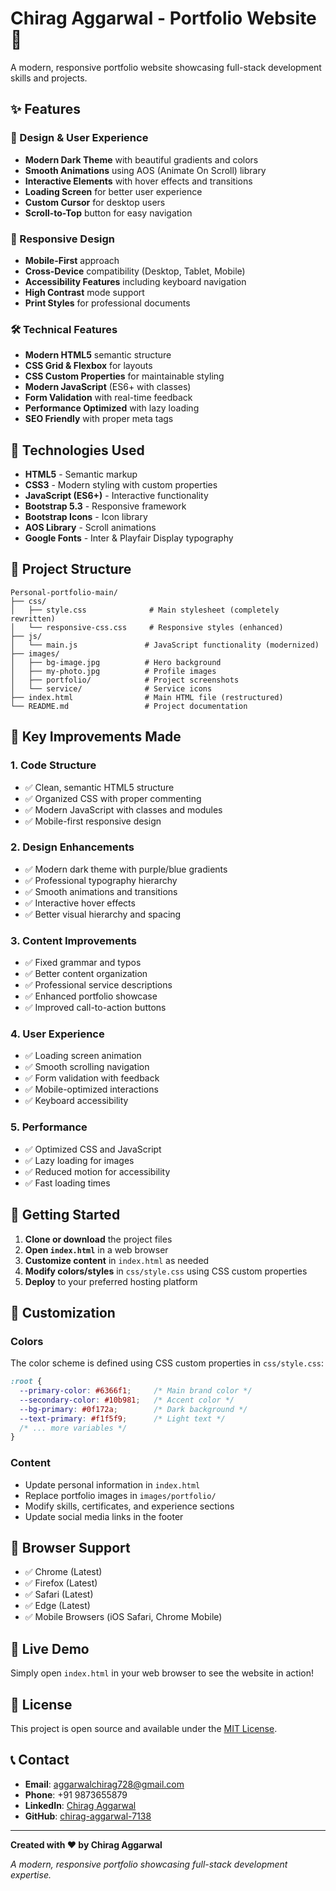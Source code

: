 # Chirag Aggarwal - Portfolio Website 🚀

A modern, responsive portfolio website showcasing full-stack development skills and projects.

## ✨ Features

### 🎨 Design & User Experience
- **Modern Dark Theme** with beautiful gradients and colors
- **Smooth Animations** using AOS (Animate On Scroll) library
- **Interactive Elements** with hover effects and transitions
- **Loading Screen** for better user experience
- **Custom Cursor** for desktop users
- **Scroll-to-Top** button for easy navigation

### 📱 Responsive Design
- **Mobile-First** approach
- **Cross-Device** compatibility (Desktop, Tablet, Mobile)
- **Accessibility Features** including keyboard navigation
- **High Contrast** mode support
- **Print Styles** for professional documents

### 🛠️ Technical Features
- **Modern HTML5** semantic structure
- **CSS Grid & Flexbox** for layouts
- **CSS Custom Properties** for maintainable styling
- **Modern JavaScript** (ES6+ with classes)
- **Form Validation** with real-time feedback
- **Performance Optimized** with lazy loading
- **SEO Friendly** with proper meta tags

## 🔧 Technologies Used

- **HTML5** - Semantic markup
- **CSS3** - Modern styling with custom properties
- **JavaScript (ES6+)** - Interactive functionality
- **Bootstrap 5.3** - Responsive framework
- **Bootstrap Icons** - Icon library
- **AOS Library** - Scroll animations
- **Google Fonts** - Inter & Playfair Display typography

## 📁 Project Structure

```
Personal-portfolio-main/
├── css/
│   ├── style.css              # Main stylesheet (completely rewritten)
│   └── responsive-css.css     # Responsive styles (enhanced)
├── js/
│   └── main.js               # JavaScript functionality (modernized)
├── images/
│   ├── bg-image.jpg          # Hero background
│   ├── my-photo.jpg          # Profile images
│   ├── portfolio/            # Project screenshots
│   └── service/              # Service icons
├── index.html                # Main HTML file (restructured)
└── README.md                 # Project documentation
```

## 🎯 Key Improvements Made

### 1. **Code Structure**
- ✅ Clean, semantic HTML5 structure
- ✅ Organized CSS with proper commenting
- ✅ Modern JavaScript with classes and modules
- ✅ Mobile-first responsive design

### 2. **Design Enhancements**
- ✅ Modern dark theme with purple/blue gradients
- ✅ Professional typography hierarchy
- ✅ Smooth animations and transitions
- ✅ Interactive hover effects
- ✅ Better visual hierarchy and spacing

### 3. **Content Improvements**
- ✅ Fixed grammar and typos
- ✅ Better content organization
- ✅ Professional service descriptions
- ✅ Enhanced portfolio showcase
- ✅ Improved call-to-action buttons

### 4. **User Experience**
- ✅ Loading screen animation
- ✅ Smooth scrolling navigation
- ✅ Form validation with feedback
- ✅ Mobile-optimized interactions
- ✅ Keyboard accessibility

### 5. **Performance**
- ✅ Optimized CSS and JavaScript
- ✅ Lazy loading for images
- ✅ Reduced motion for accessibility
- ✅ Fast loading times

## 🚀 Getting Started

1. **Clone or download** the project files
2. **Open `index.html`** in a web browser
3. **Customize content** in `index.html` as needed
4. **Modify colors/styles** in `css/style.css` using CSS custom properties
5. **Deploy** to your preferred hosting platform

## 🎨 Customization

### Colors
The color scheme is defined using CSS custom properties in `css/style.css`:

```css
:root {
  --primary-color: #6366f1;     /* Main brand color */
  --secondary-color: #10b981;   /* Accent color */
  --bg-primary: #0f172a;        /* Dark background */
  --text-primary: #f1f5f9;      /* Light text */
  /* ... more variables */
}
```

### Content
- Update personal information in `index.html`
- Replace portfolio images in `images/portfolio/`
- Modify skills, certificates, and experience sections
- Update social media links in the footer

## 📱 Browser Support

- ✅ Chrome (Latest)
- ✅ Firefox (Latest)
- ✅ Safari (Latest)
- ✅ Edge (Latest)
- ✅ Mobile Browsers (iOS Safari, Chrome Mobile)

## 🔗 Live Demo

Simply open `index.html` in your web browser to see the website in action!

## 📄 License

This project is open source and available under the [MIT License](LICENSE).

## 📞 Contact

- **Email**: aggarwalchirag728@gmail.com
- **Phone**: +91 9873655879
- **LinkedIn**: [Chirag Aggarwal](https://www.linkedin.com/in/chirag-aggarwal-65ba9b220/)
- **GitHub**: [chirag-aggarwal-7138](https://github.com/chirag-aggarwal-7138)

---

**Created with ❤️ by Chirag Aggarwal**

*A modern, responsive portfolio showcasing full-stack development expertise.*
